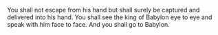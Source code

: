 You shall not escape from his hand but shall surely be captured and delivered into his hand. You shall see the king of Babylon eye to eye and speak with him face to face. And you shall go to Babylon.
